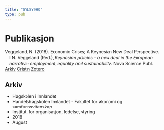```yaml
---
title: "GYLSY9HQ"
type: pub
---
```

<h1>Publikasjon</h1>
<article id="csl-bib-container-GYLSY9HQ" class="csl-bib-container">
  <div class="csl-bib-body" style="line-height: 1.35; padding-left: 1em; text-indent:-1em;">
  <div class="csl-entry">Veggeland, N. (2018). Economic Crises; A Keynesian New Deal Perspective. I N. Veggeland (Red.), <i>Keynesian policies - a new deal in the European narrative: employment, equality and sustainability</i>. Nova Science Publ.</div>
</div>
  <div class="csl-bib-buttons">
    <a href="#taxonomy-article-GYLSY9HQ" class="csl-bib-button">Arkiv</a>
    <a href="https://app.cristin.no/results/show.jsf?id=1602712" alt="Cristin URL" class="csl-bib-button">Cristin</a>
    <a href="http://zotero.org/groups/5402882/items/GYLSY9HQ" alt="Zotero URL" class="csl-bib-button">Zotero</a>
  </div>
  <div id="csl-bib-meta-container-GYLSY9HQ"></div>
</article>
<div id="csl-bib-meta-GYLSY9HQ" class="csl-bib-meta">
  <article id="taxonomy-article-GYLSY9HQ" class="taxonomy-article">
    <h1>Arkiv</h1>
    <ul>
      <li>Høgskolen i Innlandet</li>
      <li>Handelshøgskolen Innlandet - Fakultet for økonomi og samfunnsvitenskap</li>
      <li>Institutt for organisasjon, ledelse, styring</li>
      <li>2018</li>
      <li>August</li>
    </ul>
  </article>
</div>

